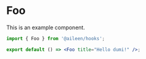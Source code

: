 # Foo

This is an example component.

```jsx
import { Foo } from '@aileen/hooks';

export default () => <Foo title="Hello dumi!" />;
```
